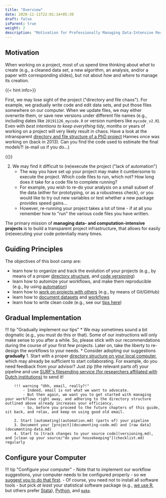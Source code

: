 ```yaml
---
title: "Overview"
date: 2020-11-11T22:01:14+05:30
draft: false
isParent: true
weight: 2
description: "Motivation for Professionally Managing Data-Intensive Research Projects"
---
```


## Motivation

When working on a project, most of us spend time thinking about *what* to create (e.g., a cleaned data set, a new algorithm, an analysis, and/or a paper with corresponding slides), but not about *how* and *where* to manage its creation.

{{< hint info>}}

First, we may lose sight of the project ("directory and file chaos"). For example, we gradually write code and edit data sets, and put those files somewhere on our computer. When we update files, we may either overwrite them, or save new versions under different file names (e.g., including dates like `20191126_mycode.R` or version numbers like `mycode_v2.R`). Even with *best intentions to keep everything tidy*, months or years of working on a project will very likely result in chaos. Have a look at the intransparent [directory and file structure of a PhD project](structure_phd_2013.html) Hannes once was working on (back in 2013). Can you find the code used to estimate the final models?! (e-mail us if you do...)

{{</hint >}}

2. We may find it difficult to (re)execute the project ("lack of automation")
    - The way you have set up your project may make it cumbersome to execute the project. Which code files to run, which not? How long does it take for a code file to complete running?
    - For example, you wish to re-do your analysis on a small subset of the data (either for prototyping, or as a robustness check), or you would like to try out new variables or test whether a new package provides speed gains...
    - However, re-running your project takes a lot of time - if at all you remember how to "run" the various code files you have written.


The primary mission of **managing data- and computation-intensive projects** is to build a transparent project infrastructure, that allows for easily (re)executing your code potentially many times.

## Guiding Principles

The objectives of this boot camp are:

- learn how to organize and track the evolution of your projects (e.g., by means of a proper [directory structure](directories.md), and [code versioning](versioning.md))
- learn how to automize your workflows, and make them reproducible (e.g., by using [automation](automation.md))
- learn how to [work on projects with others](collaboration.md) (e.g., by means of Git/GitHub)
- learn how to [document datasets](documenting-data.md) and [workflows](documenting-code.md)
- learn how to write clean code (e.g., see our [tips here](../tips/coding.md))

## Gradual Implementation

!!! tip "Gradually implement our tips"
    * We may sometimes sound a bit dogmatic (e.g., you must do this or that). Some of our instructions will only make sense to you after a while. So, please stick with our recommendations during the course of your first few projects. Later on, take the liberty to re-design the workflows to your needs.
    * Consider adopting our suggestions **gradually**
        1. Start with a proper [directory structure on your local computer](directories.md#data-management), which
        may already be sufficient to start collaborating. For example,
        do you need feedback from your advisor? Just zip (the relevant parts of) your pipeline
        and use [SURF's filesending service (for researchers affiliated with Dutch institutions)](https://filesender.surf.nl/) to send it!

        !!! warning "Uhh, email, really?!"
            - Indeed, email is not what we want to advocate.
            - But then again, we want you to get started with managing your workflows right away, and adhering to the directory structure outlined above already increases your efficiency.
            - So, before you proceed to the future chapters of this guide, sit back, and relax, and keep on using good old email.

        2. Start [automating](automation.md) (parts of) your pipeline
        3. Document your [project](documenting-code.md) and [raw data](documenting-data.md)
        4. Start to [track changes to your source code](versioning.md), and [clean up your source/"do your housekeeping"](checklist.md) regularly

## Configure your Computer

!!! tip "Configure your computer"
    - Note that to implement our workflow suggestions, your computer needs to be configured properly - so we [suggest you to do that first](../setup/index.md).
    - Of course, you need not to install all software tools - but pick *at least* your statistical software package (e.g., [we use R](../setup/r.md), but others prefer [Stata](../setup/stata.md)), [Python](../setup/python.md), and [`make`](../setup/make.md).

<!---* You should be able to complete this subchapter in  sitting within 90-150 minutes.-->

<!--
!!! warning
	This site is under development, and will be updated continuously. Please check back frequently.
--!>

<!--#* Please follow the steps one-by-one in the order they appear on the side bar and do not deviate from them, unless you really know what you are doing.
#* Where necessary, we have provided instructions for Mac, Windows and Linux machines.
--!>
<!--
[^1]:  As you will quickly realize, the folder structure is a mess, and it is close to impossible to find the code that prepared the datasets, or the code that was used to estimate the econometric model that eventually got published (if you do find these files, please let us know). ;-)

-->
